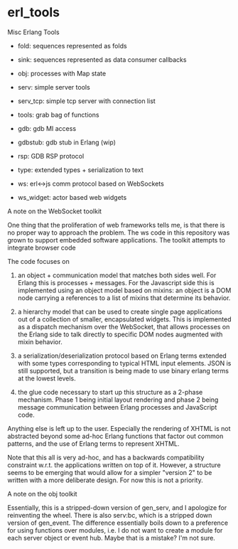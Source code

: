 erl_tools
=========

Misc Erlang Tools

* fold:       sequences represented as folds
* sink:       sequences represented as data consumer callbacks
* obj:        processes with Map state
* serv:       simple server tools
* serv_tcp:   simple tcp server with connection list
* tools:      grab bag of functions
 
* gdb:        gdb MI access
* gdbstub:    gdb stub in Erlang (wip)
* rsp:        GDB RSP protocol

* type:       extended types + serialization to text

* ws:         erl<->js comm protocol based on WebSockets 
* ws_widget:  actor based web widgets


A note on the WebSocket toolkit

One thing that the proliferation of web frameworks tells me, is that
there is no proper way to approach the problem.  The ws code in this
repository was grown to support embedded software applications.  The
toolkit attempts to integrate browser code 

The code focuses on

1) an object + communication model that matches both sides well.  For
Erlang this is processes + messages.  For the Javascript side this is
implemented using an object model based on mixins: an object is a DOM
node carrying a references to a list of mixins that determine its
behavior.

2) a hierarchy model that can be used to create single page
applications out of a collection of smaller, encapsulated widgets.
This is implemented as a dispatch mechanism over the WebSocket, that
allows processes on the Erlang side to talk directly to specific DOM
nodes augmented with mixin behavior.

3) a serialization/deserialization protocol based on Erlang terms
extended with some types corresponding to typical HTML input elements.
JSON is still supported, but a transition is being made to use binary
erlang terms at the lowest levels.

4) the glue code necessary to start up this structure as a 2-phase
mechanism. Phase 1 being initial layout rendering and phase 2 being
message communication between Erlang processes and JavaScript code.

Anything else is left up to the user.  Especially the rendering of
XHTML is not abstracted beyond some ad-hoc Erlang functions that
factor out common patterns, and the use of Erlang terms to represent
XHTML.

Note that this all is very ad-hoc, and has a backwards compatibility
constraint w.r.t. the applications written on top of it.  However, a
structure seems to be emerging that would allow for a simpler "version
2" to be written with a more deliberate design.  For now this is not a
priority.


A note on the obj toolkit

Essentially, this is a stripped-down version of gen_serv, and I
apologize for reinventing the wheel.  There is also serv:bc, which is
a stripped down version of gen_event.  The difference essentially
boils down to a preference for using functions over modules, i.e. I do
not want to create a module for each server object or event hub.
Maybe that is a mistake?  I'm not sure.

